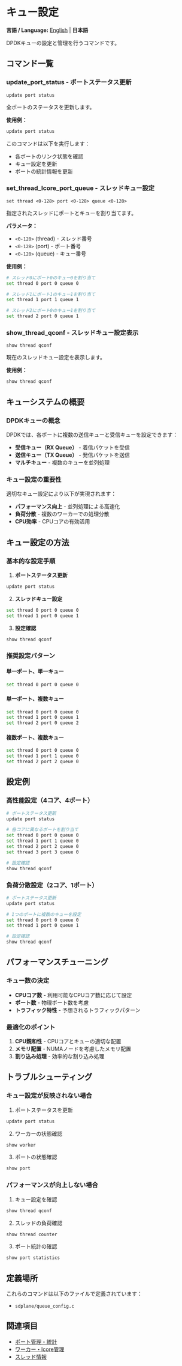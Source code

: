 # キュー設定

**言語 / Language:** [English](../queue-configuration.md) | **日本語**

DPDKキューの設定と管理を行うコマンドです。

## コマンド一覧

### update_port_status - ポートステータス更新
```
update port status
```

全ポートのステータスを更新します。

**使用例：**
```bash
update port status
```

このコマンドは以下を実行します：
- 各ポートのリンク状態を確認
- キュー設定を更新
- ポートの統計情報を更新

### set_thread_lcore_port_queue - スレッドキュー設定
```
set thread <0-128> port <0-128> queue <0-128>
```

指定されたスレッドにポートとキューを割り当てます。

**パラメータ：**
- `<0-128>` (thread) - スレッド番号
- `<0-128>` (port) - ポート番号
- `<0-128>` (queue) - キュー番号

**使用例：**
```bash
# スレッド0にポート0のキュー0を割り当て
set thread 0 port 0 queue 0

# スレッド1にポート1のキュー1を割り当て
set thread 1 port 1 queue 1

# スレッド2にポート0のキュー1を割り当て
set thread 2 port 0 queue 1
```

### show_thread_qconf - スレッドキュー設定表示
```
show thread qconf
```

現在のスレッドキュー設定を表示します。

**使用例：**
```bash
show thread qconf
```

## キューシステムの概要

### DPDKキューの概念
DPDKでは、各ポートに複数の送信キューと受信キューを設定できます：

- **受信キュー（RX Queue）** - 着信パケットを受信
- **送信キュー（TX Queue）** - 発信パケットを送信
- **マルチキュー** - 複数のキューを並列処理

### キュー設定の重要性
適切なキュー設定により以下が実現されます：
- **パフォーマンス向上** - 並列処理による高速化
- **負荷分散** - 複数のワーカーでの処理分散
- **CPU効率** - CPUコアの有効活用

## キュー設定の方法

### 基本的な設定手順
1. **ポートステータス更新**
```bash
update port status
```

2. **スレッドキュー設定**
```bash
set thread 0 port 0 queue 0
set thread 1 port 0 queue 1
```

3. **設定確認**
```bash
show thread qconf
```

### 推奨設定パターン

#### 単一ポート、単一キュー
```bash
set thread 0 port 0 queue 0
```

#### 単一ポート、複数キュー
```bash
set thread 0 port 0 queue 0
set thread 1 port 0 queue 1
set thread 2 port 0 queue 2
```

#### 複数ポート、複数キュー
```bash
set thread 0 port 0 queue 0
set thread 1 port 1 queue 0
set thread 2 port 2 queue 0
```

## 設定例

### 高性能設定（4コア、4ポート）
```bash
# ポートステータス更新
update port status

# 各コアに異なるポートを割り当て
set thread 0 port 0 queue 0
set thread 1 port 1 queue 0
set thread 2 port 2 queue 0
set thread 3 port 3 queue 0

# 設定確認
show thread qconf
```

### 負荷分散設定（2コア、1ポート）
```bash
# ポートステータス更新
update port status

# 1つのポートに複数のキューを設定
set thread 0 port 0 queue 0
set thread 1 port 0 queue 1

# 設定確認
show thread qconf
```

## パフォーマンスチューニング

### キュー数の決定
- **CPUコア数** - 利用可能なCPUコア数に応じて設定
- **ポート数** - 物理ポート数を考慮
- **トラフィック特性** - 予想されるトラフィックパターン

### 最適化のポイント
1. **CPU親和性** - CPUコアとキューの適切な配置
2. **メモリ配置** - NUMAノードを考慮したメモリ配置
3. **割り込み処理** - 効率的な割り込み処理

## トラブルシューティング

### キュー設定が反映されない場合
1. ポートステータスを更新
```bash
update port status
```

2. ワーカーの状態確認
```bash
show worker
```

3. ポートの状態確認
```bash
show port
```

### パフォーマンスが向上しない場合
1. キュー設定を確認
```bash
show thread qconf
```

2. スレッドの負荷確認
```bash
show thread counter
```

3. ポート統計の確認
```bash
show port statistics
```

## 定義場所

これらのコマンドは以下のファイルで定義されています：
- `sdplane/queue_config.c`

## 関連項目

- [ポート管理・統計](port-management.md)
- [ワーカー・lcore管理](worker-management.md)
- [スレッド情報](thread-information.md)